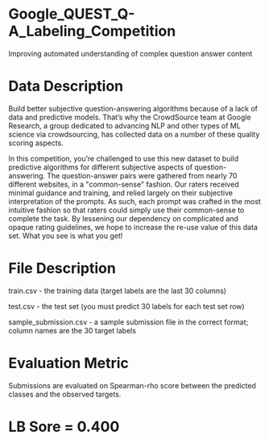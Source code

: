 # Google_QUEST_Q-A_Labeling_Competition
Improving automated understanding of complex question answer content

# Data Description
Build better subjective question-answering algorithms because of a lack of data and predictive models. That’s why the CrowdSource team at Google Research, a group dedicated to advancing NLP and other types of ML science via crowdsourcing, has collected data on a number of these quality scoring aspects.

In this competition, you’re challenged to use this new dataset to build predictive algorithms for different subjective aspects of question-answering. The question-answer pairs were gathered from nearly 70 different websites, in a "common-sense" fashion. Our raters received minimal guidance and training, and relied largely on their subjective interpretation of the prompts. As such, each prompt was crafted in the most intuitive fashion so that raters could simply use their common-sense to complete the task. By lessening our dependency on complicated and opaque rating guidelines, we hope to increase the re-use value of this data set. What you see is what you get!

# File Description
train.csv - the training data (target labels are the last 30 columns)

test.csv - the test set (you must predict 30 labels for each test set row)

sample_submission.csv - a sample submission file in the correct format; column names are the 30 target labels

# Evaluation Metric
Submissions are evaluated on Spearman-rho score between the predicted classes and the observed targets.

# LB Sore = 0.400
